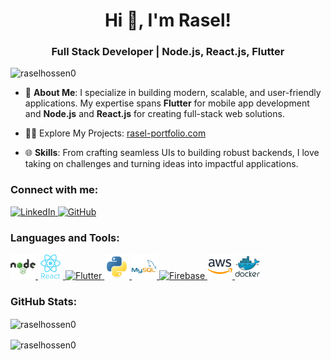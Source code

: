 <h1 align="center">Hi 👋, I'm Rasel!</h1>
<h3 align="center">Full Stack Developer | Node.js, React.js, Flutter</h3>

<p align="left"> 
  <img src="https://komarev.com/ghpvc/?username=raselhossen0&label=Profile%20views&color=0e75b6&style=flat" alt="raselhossen0" /> 
</p>

- 🌟 **About Me**: I specialize in building modern, scalable, and user-friendly applications. My expertise spans **Flutter** for mobile app development and **Node.js** and **React.js** for creating full-stack web solutions.

- 👨‍💻 Explore My Projects: [rasel-portfolio.com]([https://rasel.starstechgroup.com](https://www.upwork.com/services/product/development-it-a-full-stack-web-application-built-with-laravel-and-vue-react-1910981337929851360?ref=project_share&tier=1))

- 🌐 **Skills**: From crafting seamless UIs to building robust backends, I love taking on challenges and turning ideas into impactful applications.

<h3 align="left">Connect with me:</h3>
<p align="left">
  <a href="https://www.linkedin.com/in/raselhossen0" target="_blank">
    <img src="https://www.vectorlogo.zone/logos/linkedin/linkedin-icon.svg" alt="LinkedIn" width="40" height="40"/>
  </a>
  <a href="https://github.com/raselhossen0" target="_blank">
    <img src="https://www.vectorlogo.zone/logos/github/github-icon.svg" alt="GitHub" width="40" height="40"/>
  </a>
</p>

<h3 align="left">Languages and Tools:</h3>
<p align="left">
  <a href="https://nodejs.org" target="_blank" rel="noreferrer">
    <img src="https://raw.githubusercontent.com/devicons/devicon/master/icons/nodejs/nodejs-original-wordmark.svg" alt="Node.js" width="40" height="40"/>
  </a>
  <a href="https://reactjs.org/" target="_blank" rel="noreferrer">
    <img src="https://raw.githubusercontent.com/devicons/devicon/master/icons/react/react-original-wordmark.svg" alt="React.js" width="40" height="40"/>
  </a>
  <a href="https://flutter.dev" target="_blank" rel="noreferrer">
    <img src="https://www.vectorlogo.zone/logos/flutterio/flutterio-icon.svg" alt="Flutter" width="40" height="40"/>
  </a>
  <a href="https://www.python.org" target="_blank" rel="noreferrer">
    <img src="https://raw.githubusercontent.com/devicons/devicon/master/icons/python/python-original.svg" alt="Python" width="40" height="40"/>
  </a>
  <a href="https://www.mysql.com/" target="_blank" rel="noreferrer">
    <img src="https://raw.githubusercontent.com/devicons/devicon/master/icons/mysql/mysql-original-wordmark.svg" alt="MySQL" width="40" height="40"/>
  </a>
  <a href="https://firebase.google.com/" target="_blank" rel="noreferrer">
    <img src="https://www.vectorlogo.zone/logos/firebase/firebase-icon.svg" alt="Firebase" width="40" height="40"/>
  </a>
  <a href="https://aws.amazon.com" target="_blank" rel="noreferrer">
    <img src="https://raw.githubusercontent.com/devicons/devicon/master/icons/amazonwebservices/amazonwebservices-original-wordmark.svg" alt="AWS" width="40" height="40"/>
  </a>
  <a href="https://www.docker.com/" target="_blank" rel="noreferrer">
    <img src="https://raw.githubusercontent.com/devicons/devicon/master/icons/docker/docker-original-wordmark.svg" alt="Docker" width="40" height="40"/>
  </a>
</p>

<h3 align="left">GitHub Stats:</h3>
<p>
  <img align="center" src="https://github-readme-stats.vercel.app/api/top-langs?username=raselhossen0&show_icons=true&locale=en&layout=compact" alt="raselhossen0" />
</p>
<p>
  <img align="center" src="https://github-readme-streak-stats.herokuapp.com/?user=raselhossen0&" alt="raselhossen0" />
</p>
